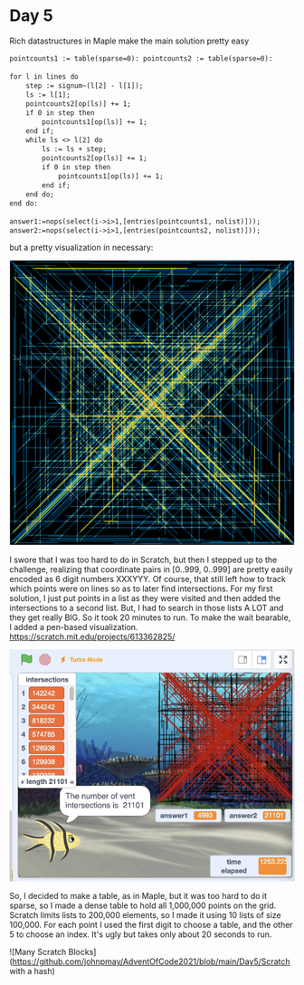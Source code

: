 # Day 5

Rich datastructures in Maple make the main solution pretty easy
```
pointcounts1 := table(sparse=0): pointcounts2 := table(sparse=0):

for l in lines do
    step := signum~(l[2] - l[1]);
    ls := l[1];
    pointcounts2[op(ls)] += 1;
    if 0 in step then        
        pointcounts1[op(ls)] += 1;
    end if;
    while ls <> l[2] do
        ls := ls + step;
        pointcounts2[op(ls)] += 1;
        if 0 in step then        
            pointcounts1[op(ls)] += 1;
        end if;
    end do;
end do:

answer1:=nops(select(i->i>1,[entries(pointcounts1, nolist)]));
answer2:=nops(select(i->i>1,[entries(pointcounts2, nolist)]));
```
but a pretty visualization in necessary:

![hot spots visualization](https://github.com/johnpmay/AdventOfCode2021/blob/main/Day5/AOC5-vis-1600.png)

I swore that I was too hard to do in Scratch, but then I stepped up to the challenge, realizing that coordinate pairs
in [0..999, 0..999] are pretty easily encoded as 6 digit numbers XXXYYY. Of course, that still left how to track which
points were on lines so as to later find intersections.  For my first solution, I just put points in a list as they were visited
and then added the intersections to a second list.  But, I had to search in those lists A LOT and they get really BIG. So it took
20 minutes to run. To make the wait bearable, I added a pen-based visualization. https://scratch.mit.edu/projects/613362825/

![Scratch Screen Shot](https://github.com/johnpmay/AdventOfCode2021/blob/main/Day5/Scratch_The_Slow_Way.jpeg)

So, I decided to make a table, as in Maple, but it was too hard to do it sparse, so I made a dense table to hold all 1,000,000 
points on the grid.  Scratch limits lists to 200,000 elements, so I made it using 10 lists of size 100,000.  For each point I 
used the first digit to choose a table, and the other 5 to choose an index.  It's ugly but takes only about 20 seconds to run.

![Many Scratch Blocks](https://github.com/johnpmay/AdventOfCode2021/blob/main/Day5/Scratch with a hash)
